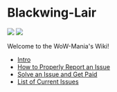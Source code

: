 # Blackwing-Lair
![](https://imgur.com/yG0f6qT.png)
![](https://imgur.com/TULGA3f.png)

Welcome to the WoW-Mania's Wiki!

* [Intro](https://github.com/wow-mania/Redemption/wiki/Intro)
* [How to Properly Report an Issue](https://github.com/wow-mania/Redemption/wiki/How-to-Properly-Report-an-Issue)
* [Solve an Issue and Get Paid](https://github.com/wow-mania/Redemption/wiki/Solve-an-Issue-and-get-Paid)
* [List of Current Issues](https://github.com/wowmaniauk/Blackwing-Lair/issues)
